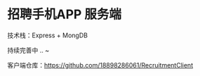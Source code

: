 # 招聘手机APP 服务端

技术栈：Express + MongDB

持续完善中 .. ~

客户端仓库：https://github.com/18898286061/RecruitmentClient
